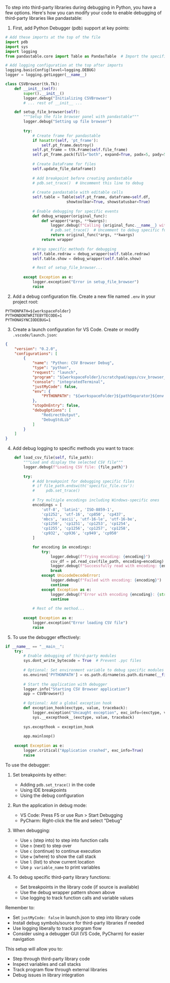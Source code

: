 To step into third-party libraries during debugging in Python, you have a few options. Here's how you can modify your code to enable debugging of third-party libraries like pandastable:

1. First, add Python Debugger (pdb) support at key points:

```python:scratchpad/apps/csv_browser_V4.3.py
# Add these imports at the top of the file
import pdb
import sys
import logging
from pandastable.core import Table as PandasTable  # Import the specific class for debugging

# Add logging configuration at the top after imports
logging.basicConfig(level=logging.DEBUG)
logger = logging.getLogger(__name__)

class CSVBrowser(tk.Tk):
    def __init__(self):
        super().__init__()
        logger.debug("Initializing CSVBrowser")
        # ... rest of __init__ ...

    def setup_file_browser(self):
        """Setup the file browser panel with pandastable"""
        logger.debug("Setting up file browser")
        
        try:
            # Create frame for pandastable
            if hasattr(self, 'pt_frame'):
                self.pt_frame.destroy()
            self.pt_frame = ttk.Frame(self.file_frame)
            self.pt_frame.pack(fill="both", expand=True, padx=5, pady=5)
            
            # Create DataFrame for files
            self.update_file_dataframe()
            
            # Add breakpoint before creating pandastable
            # pdb.set_trace()  # Uncomment this line to debug
            
            # Create pandastable with editable cells
            self.table = Table(self.pt_frame, dataframe=self.df,
                           showtoolbar=True, showstatusbar=True)
            
            # Enable debugging for specific events
            def debug_wrapper(original_func):
                def wrapper(*args, **kwargs):
                    logger.debug(f"Calling {original_func.__name__} with args: {args}, kwargs: {kwargs}")
                    # pdb.set_trace()  # Uncomment to debug specific function calls
                    return original_func(*args, **kwargs)
                return wrapper
            
            # Wrap specific methods for debugging
            self.table.redraw = debug_wrapper(self.table.redraw)
            self.table.show = debug_wrapper(self.table.show)

            # Rest of setup_file_browser...
            
        except Exception as e:
            logger.exception("Error in setup_file_browser")
            raise
```

2. Add a debug configuration file. Create a new file named `.env` in your project root:

```text:.env
PYTHONPATH=${workspaceFolder}
PYTHONDONTWRITEBYTECODE=1
PYTHONASYNCIODEBUG=1
```

3. Create a launch configuration for VS Code. Create or modify `.vscode/launch.json`:

```json:.vscode/launch.json
{
    "version": "0.2.0",
    "configurations": [
        {
            "name": "Python: CSV Browser Debug",
            "type": "python",
            "request": "launch",
            "program": "${workspaceFolder}/scratchpad/apps/csv_browser_V4.3.py",
            "console": "integratedTerminal",
            "justMyCode": false,
            "env": {
                "PYTHONPATH": "${workspaceFolder}${pathSeparator}${env:PYTHONPATH}",
            },
            "stopOnEntry": false,
            "debugOptions": [
                "RedirectOutput",
                "DebugStdLib"
            ]
        }
    ]
}
```

4. Add debug logging to specific methods you want to trace:

```python:scratchpad/apps/csv_browser_V4.3.py
    def load_csv_file(self, file_path):
        """Load and display the selected CSV file"""
        logger.debug(f"Loading CSV file: {file_path}")
        
        try:
            # Add breakpoint for debugging specific files
            # if file_path.endswith('specific_file.csv'):
            #     pdb.set_trace()
            
            # Try multiple encodings including Windows-specific ones
            encodings = [
                'utf-8', 'latin1', 'ISO-8859-1', 
                'cp1252', 'utf-16', 'cp850', 'cp437',
                'mbcs', 'ascii', 'utf-16-le', 'utf-16-be',
                'cp1250', 'cp1251', 'cp1253', 'cp1254', 
                'cp1255', 'cp1256', 'cp1257', 'cp1258',
                'cp932', 'cp936', 'cp949', 'cp950'
            ]

            for encoding in encodings:
                try:
                    logger.debug(f"Trying encoding: {encoding}")
                    csv_df = pd.read_csv(file_path, encoding=encoding)
                    logger.debug(f"Successfully read with encoding: {encoding}")
                    break
                except UnicodeDecodeError:
                    logger.debug(f"Failed with encoding: {encoding}")
                    continue
                except Exception as e:
                    logger.debug(f"Error with encoding {encoding}: {str(e)}")
                    continue
            
            # Rest of the method...
            
        except Exception as e:
            logger.exception("Error loading CSV file")
            raise
```

5. To use the debugger effectively:

```python:scratchpad/apps/csv_browser_V4.3.py
if __name__ == "__main__":
    try:
        # Enable debugging of third-party modules
        sys.dont_write_bytecode = True  # Prevent .pyc files
        
        # Optional: Set environment variable to debug specific modules
        os.environ['PYTHONPATH'] = os.path.dirname(os.path.dirname(__file__))
        
        # Start the application with debugger
        logger.info("Starting CSV Browser application")
        app = CSVBrowser()
        
        # Optional: Add a global exception hook
        def exception_hook(exctype, value, traceback):
            logger.exception("Uncaught exception", exc_info=(exctype, value, traceback))
            sys.__excepthook__(exctype, value, traceback)
        
        sys.excepthook = exception_hook
        
        app.mainloop()
        
    except Exception as e:
        logger.critical("Application crashed", exc_info=True)
        raise
```

To use the debugger:

1. Set breakpoints by either:
   - Adding `pdb.set_trace()` in the code
   - Using IDE breakpoints
   - Using the debug configuration

2. Run the application in debug mode:
   - VS Code: Press F5 or use Run > Start Debugging
   - PyCharm: Right-click the file and select "Debug"

3. When debugging:
   - Use `s` (step into) to step into function calls
   - Use `n` (next) to step over
   - Use `c` (continue) to continue execution
   - Use `w` (where) to show the call stack
   - Use `l` (list) to show current location
   - Use `p variable_name` to print variables

4. To debug specific third-party library functions:
   - Set breakpoints in the library code (if source is available)
   - Use the debug wrapper pattern shown above
   - Use logging to track function calls and variable values

Remember to:
- Set `justMyCode: false` in launch.json to step into library code
- Install debug symbols/source for third-party libraries if needed
- Use logging liberally to track program flow
- Consider using a debugger GUI (VS Code, PyCharm) for easier navigation

This setup will allow you to:
- Step through third-party library code
- Inspect variables and call stacks
- Track program flow through external libraries
- Debug issues in library integration